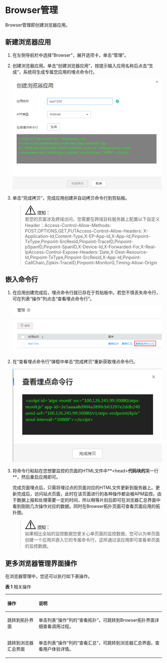 # Browser管理<a name="apm_02_0027"></a>

Browser管理即创建浏览器应用。

## 新建浏览器应用<a name="section1896116102227"></a>

1.  在左侧导航栏中选择“Browser”，展开选项卡，单击“管理”。
2.  创建浏览器应用。单击“创建浏览器应用”，按提示输入应用名称后点击“生成”，系统将生成专属您应用的埋点命令行。

    ![](figures/zh-cn_image_0188095304.png)

3.  单击“完成拷贝”，完成应用创建并自动拷贝命令行到剪贴板。

    >![](public_sys-resources/icon-notice.gif) **须知：**   
    >若您的页面涉及跨域访问，您需要在跨域目标服务器上配置以下自定义Header：Access-Control-Allow-Methods: POST,OPTIONS,GET,PUTAccess-Control-Allow-Headers: X-Application-Id,Content-Type,X-EP-App-Id,X-App-Id,Pinpoint-TxType,Pinpoint-SrcResId,Pinpoint-TraceID,Pinpoint-pSpanID,Pinpoint-SpanID,X-Device-Id,X-Forwarded-For,X-Real-IpAccess-Control-Expose-Headers: Date,X-Dest-Resource-Id,Pinpoint-TxType,Pinpoint-SrcResId,X-App-Id,Pinpoint-CallChain,Zipkin-TraceID,Pinpoint-MonitorG,Timing-Allow-Origin  


## 嵌入命令行<a name="section12998155554416"></a>

1.  在应用创建完成后，埋点命令行就已存在于剪贴板中。若您不慎丢失命令行，可在列表“操作”列点击“查看埋点命令行”。

    ![](figures/zh-cn_image_0188095391.png)

2.  在“查看埋点命令行”弹框中单击“完成拷贝”重新获取埋点命令行。

    ![](figures/查看埋点命令行1.png)

3.  将命令行粘贴在您想要监控的页面的HTML文件中**<head\>**代码块的**第一行**，然后重启应用即可。

    完成页面埋点后，只需将埋过点的页面对应的HTML文件更新到服务器上。更新完成后，访问站点页面，此时在该页面进行的各种操作都会被APM监控。由于数据上报和处理需要一定的时间，所以稍等片刻后即可在浏览器汇总界面中看到刚刚几次操作对应的数据。同时在Browser拓扑页面可查看页面应用的拓扑图。

    >![](public_sys-resources/icon-notice.gif) **须知：**   
    >如果相比全站的监控数据您更关心单页面的监控数据，您可以为单页面创建一个应用并嵌入它的专属命令行，这样通过该应用即可查看单页面的监控数据。  


## 更多浏览器管理界面操作<a name="section16744158919"></a>

在浏览器管理中，您还可以执行如下表操作。

**表 1**  相关操作

<a name="table15831736105910"></a>
<table><thead align="left"><tr id="row14583153620596"><th class="cellrowborder" valign="top" width="20%" id="mcps1.2.3.1.1"><p id="p10583203610596"><a name="p10583203610596"></a><a name="p10583203610596"></a>操作</p>
</th>
<th class="cellrowborder" valign="top" width="80%" id="mcps1.2.3.1.2"><p id="p35838364598"><a name="p35838364598"></a><a name="p35838364598"></a>说明</p>
</th>
</tr>
</thead>
<tbody><tr id="row019992094812"><td class="cellrowborder" valign="top" width="20%" headers="mcps1.2.3.1.1 "><p id="p205831436115916"><a name="p205831436115916"></a><a name="p205831436115916"></a>跳转到拓扑界面</p>
</td>
<td class="cellrowborder" valign="top" width="80%" headers="mcps1.2.3.1.2 "><p id="zh-cn_topic_0129033177_zh-cn_topic_0127936427_p1167075833016"><a name="zh-cn_topic_0129033177_zh-cn_topic_0127936427_p1167075833016"></a><a name="zh-cn_topic_0129033177_zh-cn_topic_0127936427_p1167075833016"></a>单击列表“操作”列的“查看拓扑”，可跳转到Browser拓扑界面详细查看调用过程。</p>
</td>
</tr>
<tr id="row185831236125917"><td class="cellrowborder" valign="top" width="20%" headers="mcps1.2.3.1.1 "><p id="p1358333615919"><a name="p1358333615919"></a><a name="p1358333615919"></a>跳转到浏览器汇总界面</p>
</td>
<td class="cellrowborder" valign="top" width="80%" headers="mcps1.2.3.1.2 "><p id="zh-cn_topic_0129033177_zh-cn_topic_0127936427_p2317132418122"><a name="zh-cn_topic_0129033177_zh-cn_topic_0127936427_p2317132418122"></a><a name="zh-cn_topic_0129033177_zh-cn_topic_0127936427_p2317132418122"></a>单击列表“操作”列的“查看汇总”，可跳转到浏览器汇总界面，查看用户体验详情。</p>
</td>
</tr>
</tbody>
</table>

